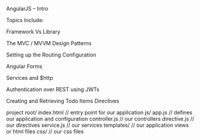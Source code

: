 
AngularJS – Intro

Topics Include:

Framework Vs Library

The MVC / MVVM Design Patterns

Setting up the Routing Configuration

Angular Forms

Services and $http

Authentication over REST using JWTs

Creating and Retrieving Todo Items
Directives

project root/
        index.html      // entry point for our application
        js/
               app.js    // defines our application and configuration
               controller.js // our controllers
               directive.js  // our directives
               service.js    // our services
        templates/
              // our application views or html files
        css/
              // our css files
